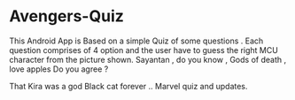 # Avengers-Quiz

This Android App is Based on a simple Quiz of some questions .
Each question comprises of 4 option and the user have to guess the right MCU character from the picture shown.
Sayantan , do you know , Gods of death , love apples
Do you agree ?

That Kira was a god
Black cat forever
.. 
Marvel quiz and updates. 

